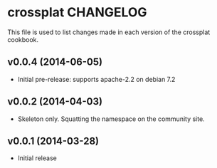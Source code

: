 crossplat CHANGELOG
========================
This file is used to list changes made in each version of the crossplat cookbook.

v0.0.4 (2014-06-05)
-------------------
- Initial pre-release: supports apache-2.2 on debian 7.2


v0.0.2 (2014-04-03)
-------------------
- Skeleton only. Squatting the namespace on the community site.


v0.0.1 (2014-03-28)
-------------------
- Initial release
